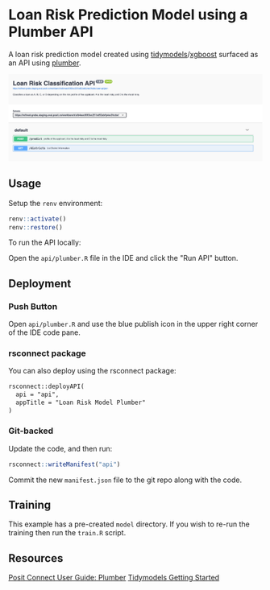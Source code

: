 # Loan Risk Prediction Model using a Plumber API

A loan risk prediction model created using [tidymodels](https://www.tidymodels.org/)/[xgboost](https://xgboost.readthedocs.io/en/stable/R-package/xgboostPresentation.html) surfaced as an API using [plumber](https://www.rplumber.io/).

![screenshot of Plumber API docs](screenshot.png)

## Usage

Setup the `renv` environment:

```r
renv::activate()
renv::restore()
```

To run the API locally:

Open the `api/plumber.R` file in the IDE and click the "Run API" button.

## Deployment

### Push Button

Open `api/plumber.R` and use the blue publish icon in the upper right corner of the IDE code pane.

### rsconnect package

You can also deploy using the rsconnect package:

```
rsconnect::deployAPI(
  api = "api",
  appTitle = "Loan Risk Model Plumber"
)
```

### Git-backed

Update the code, and then run:

```r
rsconnect::writeManifest("api")
```

Commit the new `manifest.json` file to the git repo along with the code.

## Training

This example has a pre-created `model` directory. If you wish to re-run the training then run the `train.R` script.

## Resources

[Posit Connect User Guide: Plumber](https://docs.posit.co/connect/user/plumber/)
[Tidymodels Getting Started](https://www.tidymodels.org/start/)
